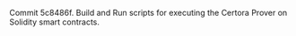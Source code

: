Commit 5c8486f.                    Build and Run scripts for executing the Certora Prover on Solidity smart contracts.